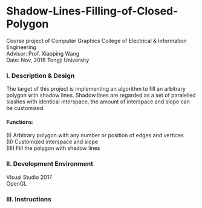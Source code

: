 # Shadow-Lines-Filling-of-Closed-Polygon
  Course project of Computer Graphics 
  College of Electrical & Information Engineering  
  Advisor: Prof. Xiaoping Wang  
  Date: Nov, 2016
  Tongji University
  
### I. Description & Design
  The target of this project is implementing an algorithm to fill an arbitrary polygon with shadow lines. Shadow lines are regarded as a set of paralelled slashes with identical interspace, the amount of interspace and slope can be customized.  
   #### Functions:
  (I) Arbitrary polygon with any number or position of edges and vertices  
  (II) Customized interspace and slope  
  (III) Fill the polygon with shadow lines  
### II. Development Environment  
  Visual Studio 2017  
  OpenGL
### III. Instructions
